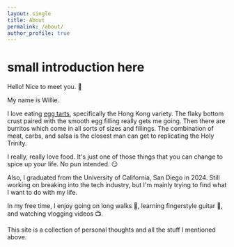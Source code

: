 ```yaml
---
layout: single
title: About
permalink: /about/
author_profile: true
---
```


# small introduction here

Hello! Nice to meet you. :bow:

My name is Willie.

I love eating [egg tarts](https://en.wikipedia.org/wiki/Egg_tart), specifically the Hong Kong variety.
The flaky bottom crust paired with the smooth egg filling really gets me going.
Then there are burritos which come in all sorts of sizes and fillings.
The combination of meat, carbs, and salsa is the closest man can get to replicating the Holy Trinity.

I really, really love food. It's just one of those things that you can change to spice up your life. No pun intended. :smirk:

Also, I graduated from the University of California, San Diego in 2024.
Still working on breaking into the tech industry, but I'm mainly trying to find what I want to do with my life.

In my free time, I enjoy going on long walks :walking:, learning fingerstyle guitar :guitar:, and watching vlogging videos :tv:.

This site is a collection of personal thoughts and all the stuff I mentioned above.
